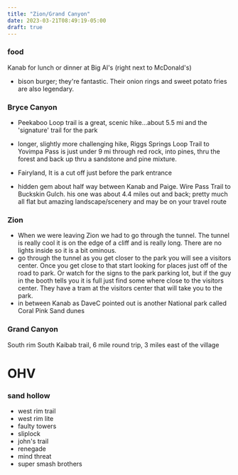 ```yaml
---
title: "Zion/Grand Canyon"
date: 2023-03-21T08:49:19-05:00
draft: true
---
```


### food
Kanab for lunch or dinner at Big Al's (right next to McDonald's)  
- bison burger; they're fantastic. Their onion rings and sweet potato fries are also legendary.

### Bryce Canyon
- Peekaboo Loop trail is a great, scenic hike...about 5.5 mi and the 'signature' trail for the park
- longer, slightly more challenging hike, Riggs Springs Loop Trail to Yovimpa Pass is just under 9 mi through red rock, into pines, thru the forest and back up thru a sandstone and pine mixture.
- Fairyland, It is a cut off just before the park entrance


- hidden gem about half way between Kanab and Paige. Wire Pass Trail to Buckskin Gulch. his one was about 4.4 miles out and back; pretty much all flat but amazing landscape/scenery and may be on your travel route

### Zion
- When we were leaving Zion we had to go through the tunnel. The tunnel is really cool it is on the edge of a cliff and is really long. There are no lights inside so it is a bit ominous.
- go through the tunnel as you get closer to the park you will see a visitors center. Once you get close to that start looking for places just off of the road to park. Or watch for the signs to the park parking lot, but if the guy in the booth tells you it is full just find some where close to the visitors center. They have a tram at the visitors center that will take you to the park.
- in between Kanab as DaveC pointed out is another National park called Coral Pink Sand dunes

### Grand Canyon
South rim
South Kaibab trail, 6 mile round trip, 3 miles east of the village 


# OHV 
### sand hollow
- west rim trail
- west rim lite
- faulty towers
- sliplock
- john's trail
- renegade
- mind threat
- super smash brothers
